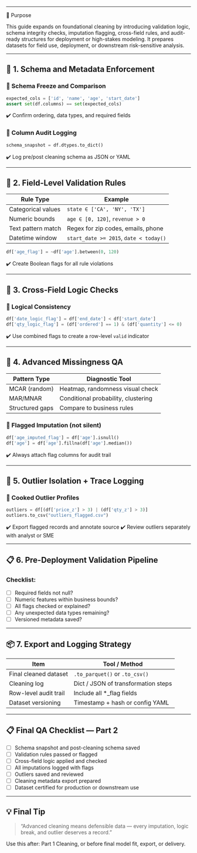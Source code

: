 ___

🎯 Purpose

This guide expands on foundational cleaning by introducing validation logic, schema integrity checks, imputation flagging, cross-field rules, and audit-ready structures for deployment or high-stakes modeling. It prepares datasets for field use, deployment, or downstream risk-sensitive analysis.

---

## 🧾 1. Schema and Metadata Enforcement

### 🔹 Schema Freeze and Comparison

```python
expected_cols = ['id', 'name', 'age', 'start_date']
assert set(df.columns) == set(expected_cols)
```

✔️ Confirm ordering, data types, and required fields

### 🔹 Column Audit Logging

```python
schema_snapshot = df.dtypes.to_dict()
```

✔️ Log pre/post cleaning schema as JSON or YAML

---

## 🚨 2. Field-Level Validation Rules

| Rule Type          | Example                                |
| ------------------ | -------------------------------------- |
| Categorical values | `state ∈ ['CA', 'NY', 'TX']`           |
| Numeric bounds     | `age ∈ [0, 120]`, `revenue > 0`        |
| Text pattern match | Regex for zip codes, emails, phone     |
| Datetime window    | `start_date >= 2015`, `date < today()` |

```python
df['age_flag'] = ~df['age'].between(0, 120)
```

✔️ Create Boolean flags for all rule violations

---

## 🔁 3. Cross-Field Logic Checks

### 🔹 Logical Consistency

```python
df['date_logic_flag'] = df['end_date'] < df['start_date']
df['qty_logic_flag'] = (df['ordered'] == 1) & (df['quantity'] <= 0)
```

✔️ Use combined flags to create a row-level `valid` indicator

---

## 🧪 4. Advanced Missingness QA

| Pattern Type    | Diagnostic Tool                     |
| --------------- | ----------------------------------- |
| MCAR (random)   | Heatmap, randomness visual check    |
| MAR/MNAR        | Conditional probability, clustering |
| Structured gaps | Compare to business rules           |

### 🔹 Flagged Imputation (not silent)

```python
df['age_imputed_flag'] = df['age'].isnull()
df['age'] = df['age'].fillna(df['age'].median())
```

✔️ Always attach flag columns for audit trail

---

## 🔬 5. Outlier Isolation + Trace Logging

### 🔹 Cooked Outlier Profiles

```python
outliers = df[(df['price_z'] > 3) | (df['qty_z'] > 3)]
outliers.to_csv("outliers_flagged.csv")
```

✔️ Export flagged records and annotate source
✔️ Review outliers separately with analyst or SME

---

## 📋 6. Pre-Deployment Validation Pipeline

### Checklist:

* [ ] Required fields not null?
* [ ] Numeric features within business bounds?
* [ ] All flags checked or explained?
* [ ] Any unexpected data types remaining?
* [ ] Versioned metadata saved?

---

## 📦 7. Export and Logging Strategy

| Item                  | Tool / Method                       |
| --------------------- | ----------------------------------- |
| Final cleaned dataset | `.to_parquet()` or `.to_csv()`      |
| Cleaning log          | Dict / JSON of transformation steps |
| Row-level audit trail | Include all \*\_flag fields         |
| Dataset versioning    | Timestamp + hash or config YAML     |

---

## 📋 Final QA Checklist — Part 2

* [ ] Schema snapshot and post-cleaning schema saved
* [ ] Validation rules passed or flagged
* [ ] Cross-field logic applied and checked
* [ ] All imputations logged with flags
* [ ] Outliers saved and reviewed
* [ ] Cleaning metadata export prepared
* [ ] Dataset certified for production or downstream use

---

## 💡 Final Tip

> “Advanced cleaning means defensible data — every imputation, logic break, and outlier deserves a record.”

Use this after: Part 1 Cleaning, or before final model fit, export, or delivery.
